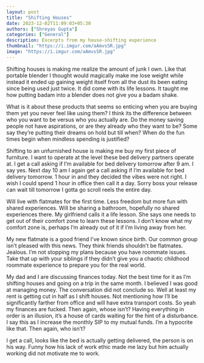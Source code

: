 ```yaml
---
layout: post
title: "Shifting Houses"
date: 2023-12-02T11:09:03+05:30
authors: ["Shreyas Gupta"]
categories: ["General"]
description: Excerpts from my house-shifting experience
thumbnail: "https://i.imgur.com/aAmvsSR.jpg"
image: "https://i.imgur.com/aAmvsSR.jpg"
---
```


Shifting houses is making me realize the amount of junk I own. Like that portable blender I thought would magically make me lose weight while instead it ended up gaining weight itself from all the dust its been eating since being used just twice. It did come with its life lessons. It taught me how putting badam into a blender does not give you a badam shake.

What is it about these products that seems so enticing when you are buying them yet you never feel like using them? I think its the difference between who you want to be versus who you actually are. Do the money saving people not have aspirations, or are they already who they want to be? Some say they’re putting their dreams on hold but till when? When do the fun times begin when mindless spending is justified?

Shifting to an unfurnished house is making me buy my first piece of furniture. I want to operate at the level these bed delivery partners operate at. I get a call asking if I’m available for bed delivery tomorrow after 9 am. I say yes. Next day 10 am I again get a call asking if I’m available for bed delivery tomorrow. 1 hour in and they decided the vibes were not right. I wish I could spend 1 hour in office then call it a day. Sorry boss your release can wait till tomorrow I gotta go scroll reels the entire day.

Will live with flatmates for the first time. Less freedom but more fun with shared experiences. Will be sharing a bathroom, hopefully no shared experiences there. My girlfriend calls it a life lesson. She says one needs to get out of their comfort zone to learn these lessons. I don’t know what my comfort zone is, perhaps I’m already out of it if I’m living away from her.

My new flatmate is a good friend I’ve known since birth. Our common group isn’t pleased with this news. They think friends shouldn’t be flatmates. Jealous. I’m not stopping my plans because you have roommate issues. Take that up with your siblings if they didn’t give you a chaotic childhood roommate experience to prepare you for the real world.

My dad and I are discussing finances today. Not the best time for it as I’m shifting houses and going on a trip in the same month. I believed I was good at managing money. The conversation did not conclude so. Well at least my rent is getting cut in half as I shift houses. Not mentioning how I’ll be significantly farther from office and will have extra transport costs. So yeah my finances are fucked. Then again, whose isn’t? Having everything in order is an illusion, it’s a house of cards waiting for the hint of a disturbance. I say this as I increase the monthly SIP to my mutual funds. I’m a hypocrite like that. Then again, who isn’t?

I get a call, looks like the bed is actually getting delivered, the person is on his way. Funny how his lack of work ethic made me lazy but him actually working did not motivate me to work.


